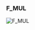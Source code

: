 ### F_MUL

![F_MUL](https://user-images.githubusercontent.com/116869307/214143289-3262368c-fae6-4fc7-bd1d-b2b445c245c9.png)
